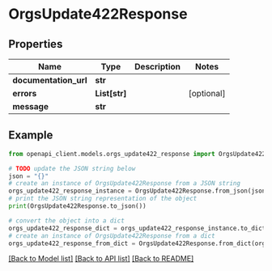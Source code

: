 # OrgsUpdate422Response


## Properties

Name | Type | Description | Notes
------------ | ------------- | ------------- | -------------
**documentation_url** | **str** |  | 
**errors** | **List[str]** |  | [optional] 
**message** | **str** |  | 

## Example

```python
from openapi_client.models.orgs_update422_response import OrgsUpdate422Response

# TODO update the JSON string below
json = "{}"
# create an instance of OrgsUpdate422Response from a JSON string
orgs_update422_response_instance = OrgsUpdate422Response.from_json(json)
# print the JSON string representation of the object
print(OrgsUpdate422Response.to_json())

# convert the object into a dict
orgs_update422_response_dict = orgs_update422_response_instance.to_dict()
# create an instance of OrgsUpdate422Response from a dict
orgs_update422_response_from_dict = OrgsUpdate422Response.from_dict(orgs_update422_response_dict)
```
[[Back to Model list]](../README.md#documentation-for-models) [[Back to API list]](../README.md#documentation-for-api-endpoints) [[Back to README]](../README.md)


